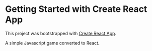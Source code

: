 # Getting Started with Create React App

This project was bootstrapped with [Create React App](https://github.com/facebook/create-react-app).

A simple Javascript game converted to React.
